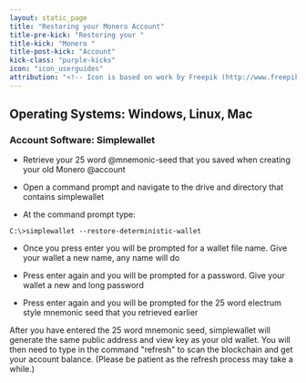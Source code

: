 ```yaml
---
layout: static_page
title: "Restoring your Monero Account"
title-pre-kick: "Restoring your "
title-kick: "Monero "
title-post-kick: "Account"
kick-class: "purple-kicks"
icon: "icon_userguides"
attribution: "<!-- Icon is based on work by Freepik (http://www.freepik.com) and is licensed under Creative Commons BY 3.0 -->"
---
```


## Operating Systems:  Windows, Linux, Mac

### Account Software:  Simplewallet

- Retrieve your 25 word @mnemonic-seed that you saved when creating your old Monero @account
 
- Open a command prompt and navigate to the drive and directory that contains simplewallet

- At the command prompt type:  

`C:\>simplewallet --restore-deterministic-wallet`

- Once you press enter you will be prompted for a wallet file name.  Give your wallet a new name, any name will do 

- Press enter again and you will be prompted for a password.  Give your wallet a new and long password

- Press enter again and you will be prompted for the 25 word electrum style mnemonic seed that you retrieved earlier 

After you have entered the 25 word mnemonic seed, simplewallet will generate the same public address and view key as your old wallet.  You will then need to type in the command "refresh" to scan the blockchain and get your account balance. (Please be patient as the refresh process may take a while.)

